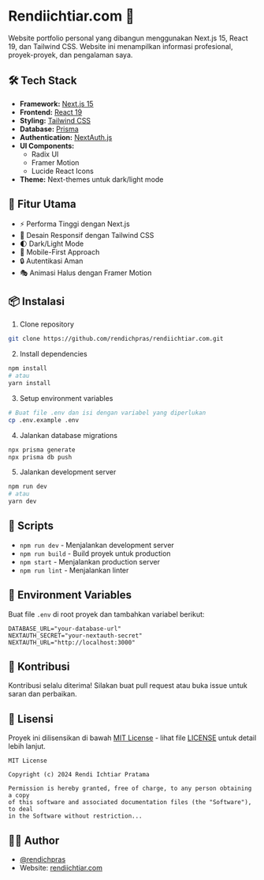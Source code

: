 # Rendiichtiar.com 🚀

Website portfolio personal yang dibangun menggunakan Next.js 15, React 19, dan Tailwind CSS. Website ini menampilkan informasi profesional, proyek-proyek, dan pengalaman saya.

## 🛠 Tech Stack

- **Framework:** [Next.js 15](https://nextjs.org/)
- **Frontend:** [React 19](https://react.dev/)
- **Styling:** [Tailwind CSS](https://tailwindcss.com/)
- **Database:** [Prisma](https://www.prisma.io/)
- **Authentication:** [NextAuth.js](https://next-auth.js.org/)
- **UI Components:** 
  - Radix UI
  - Framer Motion
  - Lucide React Icons
- **Theme:** Next-themes untuk dark/light mode

## 🚀 Fitur Utama

- ⚡ Performa Tinggi dengan Next.js
- 🎨 Desain Responsif dengan Tailwind CSS
- 🌓 Dark/Light Mode
- 📱 Mobile-First Approach
- 🔒 Autentikasi Aman
- 🎭 Animasi Halus dengan Framer Motion

## 📦 Instalasi

1. Clone repository
```bash
git clone https://github.com/rendichpras/rendiichtiar.com.git
```

2. Install dependencies
```bash
npm install
# atau
yarn install
```

3. Setup environment variables
```bash
# Buat file .env dan isi dengan variabel yang diperlukan
cp .env.example .env
```

4. Jalankan database migrations
```bash
npx prisma generate
npx prisma db push
```

5. Jalankan development server
```bash
npm run dev
# atau
yarn dev
```

## 🔧 Scripts

- `npm run dev` - Menjalankan development server
- `npm run build` - Build proyek untuk production
- `npm start` - Menjalankan production server
- `npm run lint` - Menjalankan linter

## 📝 Environment Variables

Buat file `.env` di root proyek dan tambahkan variabel berikut:

```env
DATABASE_URL="your-database-url"
NEXTAUTH_SECRET="your-nextauth-secret"
NEXTAUTH_URL="http://localhost:3000"
```

## 🤝 Kontribusi

Kontribusi selalu diterima! Silakan buat pull request atau buka issue untuk saran dan perbaikan.

## 📄 Lisensi

Proyek ini dilisensikan di bawah [MIT License](LICENSE) - lihat file [LICENSE](LICENSE) untuk detail lebih lanjut.

```
MIT License

Copyright (c) 2024 Rendi Ichtiar Pratama

Permission is hereby granted, free of charge, to any person obtaining a copy
of this software and associated documentation files (the "Software"), to deal
in the Software without restriction...
```

## 👨‍💻 Author

- [@rendichpras](https://github.com/rendichpras)
- Website: [rendiichtiar.com](https://rendiichtiar.com)